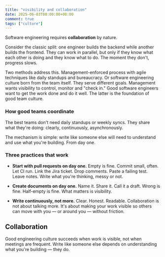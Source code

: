 ```yaml
---
title: "visibility and collaboration"
date: 2025-06-03T00:00:00+00:00
comment: true
tags: ["culture"]
---
```

Software engineering requires **collaboration** by nature.

Consider the classic split: one engineer builds the backend while another builds the frontend. They can work in parallel, but only if they know what each other is doing and they know what to do. The moment they don't, progress slows.

Two methods address this. Management-enforced process with agile techniques like daily standups and bureaucracy. Or software engineering culture born from the team itself. They serve different goals. Management wants visibility to control, monitor and "check in." Good software engineers want to get the work done and do it well. The latter is the foundation of good team culture.

### How good teams coordinate

The best teams don't need daily standups or weekly syncs. They share what they're doing: clearly, continuously, asynchronously.

The mechanism is simple: write like someone else will need to understand and use what you're building. From day one.

### Three practices that work

- **Start with pull requests on day one.** Empty is fine. Commit small, often. Let CI run. Link the Jira ticket. Drop comments. Paste a failing test. Leave notes. Write what you're thinking, messy or not.

- **Create documents on day one.** Name it. Share it. Call it a draft. Wrong is fine. Half-empty is fine. What matters is visibility.

- **Write continuously, not more.** Clear. Honest. Readable. Collaboration is not about talking more. It's about making your work visible so others can move with you — or around you — without friction.

## Collaboration

Good engineering culture succeeds when work is visible, not when meetings are frequent. Write like someone else depends on understanding what you're building — they do.